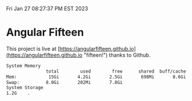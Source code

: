 Fri Jan 27 08:27:37 PM EST 2023

# Angular Fifteen


This project is live at [https://angularfifteen.github.io](https://angularfifteen.github.io "fifteen!") thanks to Github.

```bash
System Memory
               total        used        free      shared  buff/cache   available
Mem:            15Gi       4.2Gi       2.5Gi       698Mi       8.6Gi        10Gi
Swap:          8.0Gi       202Mi       7.8Gi
System Storage
1.2G	.
```
```bash
